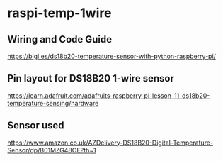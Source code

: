 # raspi-temp-1wire

## Wiring and Code Guide
https://bigl.es/ds18b20-temperature-sensor-with-python-raspberry-pi/

## Pin layout for DS18B20 1-wire sensor
https://learn.adafruit.com/adafruits-raspberry-pi-lesson-11-ds18b20-temperature-sensing/hardware

## Sensor used
https://www.amazon.co.uk/AZDelivery-DS18B20-Digital-Temperature-Sensor/dp/B01MZG48OE?th=1

